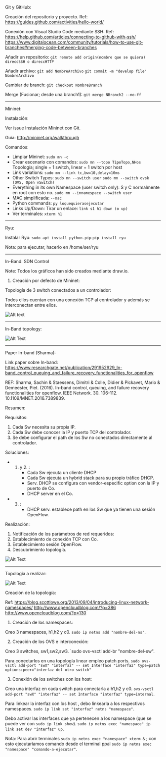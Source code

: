 
Git y GitHub:

Creación del repositorio y proyecto.
Ref: https://guides.github.com/activities/hello-world/

Conexión con Visual Studio Code mediante SSH: 
Ref: https://help.github.com/articles/connecting-to-github-with-ssh/
https://www.digitalocean.com/community/tutorials/how-to-use-git-branches#merging-code-between-branches

Añadir un repositorio: `git remote add origin(nombre que se quiera) direccSSH o direccHTTP`

Añadir archivo: `git add NombreArchivo` `git commit -m "develop file" NombreArchivo`

Cambiar de branch: `git checkout NombreBranch`

Merge (Fusionar; desde una branch1): `git merge NBranch2 --no-ff`
 
-----------------------------------------------------------------------------
	  
Mininet:

Instalación: 

Ver issue Instalación Mininet con Git.

Guía: http://mininet.org/walkthrough

Comandos:

- Limpiar Mininet: `sudo mn -c`
- Crear escenario con comandos: `sudo mn --topo TipoTopo,NHos` Topología; single = 1 switch, linear = 1 switch por host
- Link variations: `sudo mn --link tc,bw=10,delay=10ms`
- Other Switch Types: `sudo mn --switch user` `sudo mn --switch ovsk   (OVS, Open vSwitch)`
- Everything in its own Namespace (user switch only): S y C normalmente en root con esto no. `sudo mn --innamespace --switch user`
- MAC simplificada: `--mac`
- Python commands: `py loquequierasejecutar`
- Links Up/Down: Tirar un enlace: `link s1 h1 down (o up)`
- Ver terminales: `xterm h1`

-------------------------------------------------------------------------------------

Ryu:

Instalar Ryu: `sudo apt install python-pip` `pip install ryu`

Nota: para ejecutar, hacerlo en /home/ser/ryu 

---------------------------------------------------------------------------------------

In-Band: SDN Control

Note: Todos los gráficos han sido creados mediante draw.io.

1. Creación por defecto de Mininet: 

Topología de 3 switch conectados a un controlador:

Todos ellos cuentan con una conexión TCP al controlador y además se interconectan entre ellos.

![Alt text](https://github.com/DeepDrm/SDN-UAH/blob/develop/Images/Out-of-band-Sw-TCP-ALL.jpg)

-------------------------------------------------------------------------------------------------------------------
In-Band topology:

![Alt Text](https://github.com/DeepDrm/SDN-UAH/blob/develop/Images/In-Band-TCP-ppal.jpg)

-------------------------------------------------------------------------------------------------------------------


Paper In-band (Sharma):

Link paper sobre In-band:
https://www.researchgate.net/publication/291952929_In-band_control_queuing_and_failure_recovery_functionalities_for_openflow

REF: Sharma, Sachin & Staessens, Dimitri & Colle, Didier & Pickavet, Mario & Demeester, Piet. (2016). In-band control, queuing, and failure recovery functionalities for openflow. IEEE Network. 30. 106-112. 10.1109/MNET.2016.7389839. 

Resumen:

Requisitos:

1. Cada Sw necesita su propia IP.
2. Cada Sw debe conocer la IP y puerto TCP del controlador.
3. Se debe configurar el path de los Sw no conectados directamente al controlador.

Soluciones:

- 1. y 2. : 
        - Cada Sw ejecuta un cliente DHCP
        - Cada Sw ejecuta un hybrid stack para su propio tráfico DHCP.
        - Serv. DHCP se configura con vendor-especific option con la IP y puerto de Co.
        - DHCP server en el Co.
- 3. :
        - DHCP serv. establece path en los Sw que ya tienen una sesión OpenFlow.

Realización:

1. Notificación de los parámetros de red requeridos:
2. Establecimiento de conexión TCP con Co.
3. Establecimiento sesión OpenFlow.
4. Descubrimiento topología.

![Alt Text](https://github.com/DeepDrm/SDN-UAH/blob/develop/Images/D-Estados-PaperIn-Band.jpg)

--------------------------------------------------------------------------------------------------

Topología a realizar:

![Alt Text](https://github.com/DeepDrm/SDN-UAH/blob/develop/Images/In-Band-investppal.jpeg.jpg)

Creación de la topología:

Ref:  https://blog.scottlowe.org/2013/09/04/introducing-linux-network-namespaces/
http://www.opencloudblog.com/?p=386 http://www.opencloudblog.com/?p=130

1. Creación de los namespaces:

Creo 3 namespaces, h1,h2 y c0. `sudo ip netns add "nombre-del-ns"`.

2. Creación de los OVS e interconexión:

Creo 3 switches, sw1,sw2,sw3. `sudo ovs-vsctl add-br "nombre-del-sw".

Para conectarlos en una topología linear empleo patch ports. `sudo ovs-vsctl add-port "swX" "interfaz" -- set Interface "interfaz" type=patch options:peer="interfaz del otro switch"`

3. Conexión de los switches con los host:

Creo una interfaz en cada switch para conectarla a h1,h2 y c0. `ovs-vsctl add-port "swX" "interfaz" -- set Interface "interfaz" type=internal`. 

Para linkear la interfaz con los host , debo linkearla a los respectivos namespaces. `sudo ip link set "interfaz" netns "namespace"`.

Debo activar las interfaces que ya pertenecen a los namespace (que se puede ver con `sudo ip link show`). `sudo ip netns exec "namespace" ip link set dev "interfaz" up`.

Nota: Para abrir terminales `sudo ip netns exec "namespace" xterm &` ; con esto ejecutaríamos comando desde el terminal ppal `sudo ip netns exec "namespace" "comando-a-ejecutar"`.
























